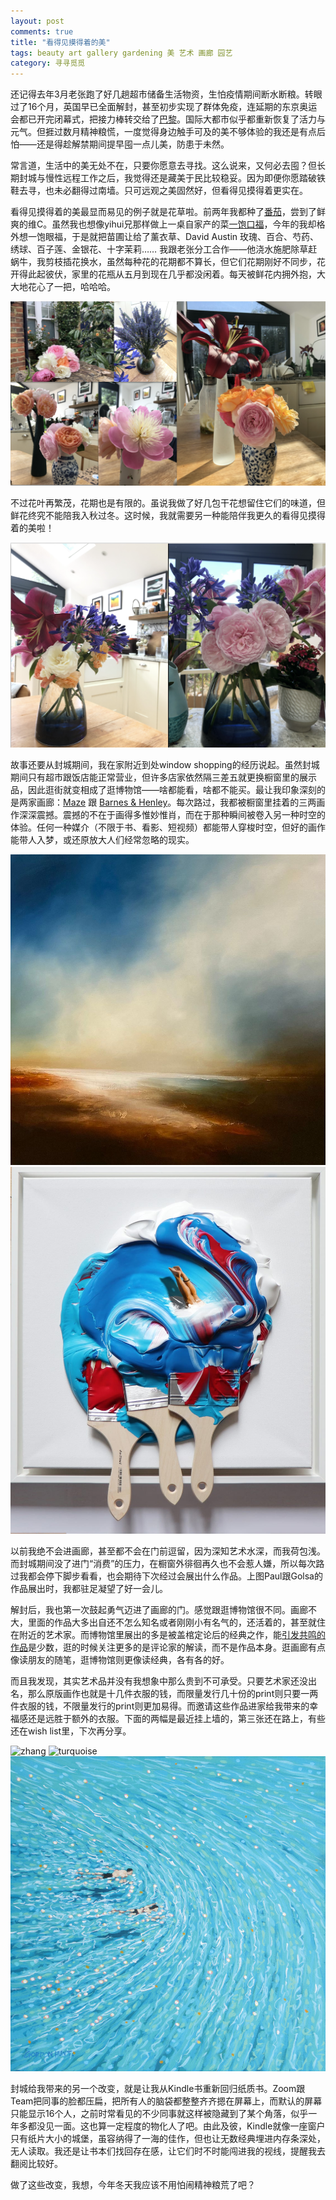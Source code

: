 ```yaml
---
layout: post
comments: true
title: "看得见摸得着的美"
tags: beauty art gallery gardening 美 艺术 画廊 园艺
category: 寻寻觅觅
---
```


还记得去年3月老张跑了好几趟超市储备生活物资，生怕疫情期间断水断粮。转眼过了16个月，英国早已全面解封，甚至初步实现了群体免疫，连延期的东京奥运会都已开完闭幕式，把接力棒转交给了[巴黎](https://twitter.com/mic_lm/status/1424479343154286596?s=20)。国际大都市似乎都重新恢复了活力与元气。但捱过数月精神粮慌，一度觉得身边触手可及的美不够体验的我还是有点后怕——还是得趁解禁期间提早囤一点儿美，防患于未然。

常言道，生活中的美无处不在，只要你愿意去寻找。这么说来，又何必去囤？但长期封城与慢性远程工作之后，我觉得还是藏美于民比较稳妥。因为即便你愿踏破铁鞋去寻，也未必翻得过南墙。只可远观之美固然好，但看得见摸得着更实在。

看得见摸得着的美最显而易见的例子就是花草啦。前两年我都种了[番茄](https://yihanxu.github.io/harvesting-wisdom/)，尝到了鲜爽的维C。虽然我也想像yihui兄那样做上一桌自家产的菜[一饱口福](https://yihui.org/cn/2021/06/garden/)，今年的我却格外想一饱眼福，于是就把苗圃让给了薰衣草、David Austin 玫瑰、百合、芍药、绣球、百子莲、金银花、十字茉莉…… 我跟老张分工合作——他浇水施肥除草赶蜗牛，我剪枝插花换水，虽然每种花的花期都不算长，但它们花期刚好不同步，花开得此起彼伏，家里的花瓶从五月到现在几乎都没闲着。每天被鲜花内拥外抱，大大地花心了一把，哈哈哈。

![home_blossom1](/images/home_blossom.png)

不过花叶再繁茂，花期也是有限的。虽说我做了好几包干花想留住它们的味道，但鲜花终究不能陪我入秋过冬。这时候，我就需要另一种能陪伴我更久的看得见摸得着的美啦！

![home_blossom2](/images/home_blossom2.png)

故事还要从封城期间，我在家附近到处window shopping的经历说起。虽然封城期间只有超市跟饭店能正常营业，但许多店家依然隔三差五就更换橱窗里的展示品，因此逛街就变相成了逛博物馆——啥都能看，啥都不能买。最让我印象深刻的是两家画廊：[Maze](https://mazegallery.london/exhibitions/)
跟 [Barnes & Henley](https://barnesfineartgallery.co.uk/)。每次路过，我都被橱窗里挂着的三两画作深深震撼。震撼的不在于画得多惟妙惟肖，而在于那种瞬间被卷入另一种时空的体验。任何一种媒介（不限于书、看影、短视频）都能带人穿梭时空，但好的画作能带人入梦，或还原放大人们经常忽略的现实。

![Paul Bennet](/images/paul.jpeg)
![Golsa Golchini](/images/golsa_surfing.jpeg)

以前我绝不会进画廊，甚至都不会在门前逗留，因为深知艺术水深，而我荷包浅。而封城期间没了进门“消费”的压力，在橱窗外徘徊再久也不会惹人嫌，所以每次路过我都会停下脚步看看，也会期待下次经过会展出什么作品。上图Paul跟Golsa的作品展出时，我都驻足凝望了好一会儿。

解封后，我也第一次鼓起勇气迈进了画廊的门。感觉跟逛博物馆很不同。画廊不大，里面的作品大多出自还不怎么知名或者刚刚小有名气的，还活着的，甚至就住在附近的艺术家。而博物馆里展出的多是被盖棺定论后的经典之作，能[引发共鸣的作品](https://www.liechi.org/cn/2019/07/van-gogh/)是少数，逛的时候关注更多的是评论家的解读，而不是作品本身。逛画廊有点像读朋友的随笔，逛博物馆则更像读经典，各有各的好。

而且我发现，其实艺术品并没有我想象中那么贵到不可承受。只要艺术家还没出名，那么原版画作也就是十几件衣服的钱，而限量发行几十份的print则只要一两件衣服的钱，不限量发行的print则更加易得。而邀请这些作品进家给我带来的幸福感还是远胜于额外的衣服。下面的两幅是最近挂上墙的，第三张还在路上，有些还在wish list里，下次再分享。

![zhang](/images/inspecting_zhang.png)
![turquoise](/images/turquoise.png)
![into the blue](/images/into_the_blue.jpg)

封城给我带来的另一个改变，就是让我从Kindle书重新回归纸质书。Zoom跟Team把同事的脸都压扁，把所有人的脑袋都整整齐齐摁在屏幕上，而默认的屏幕只能显示16个人，之前时常看见的不少同事就这样被隐藏到了某个角落，似乎一年多都没见一面。这也算一定程度的物化人了吧。由此及彼，Kindle就像一座窗户只有纸片大小的城堡，虽容纳得了一海的佳作，但也让无数经典埋进内存条深处，无人读取。我还是让书本们找回存在感，让它们时不时能闯进我的视线，提醒我去翻阅比较好。

做了这些改变，我想，今年冬天我应该不用怕闹精神粮荒了吧？
